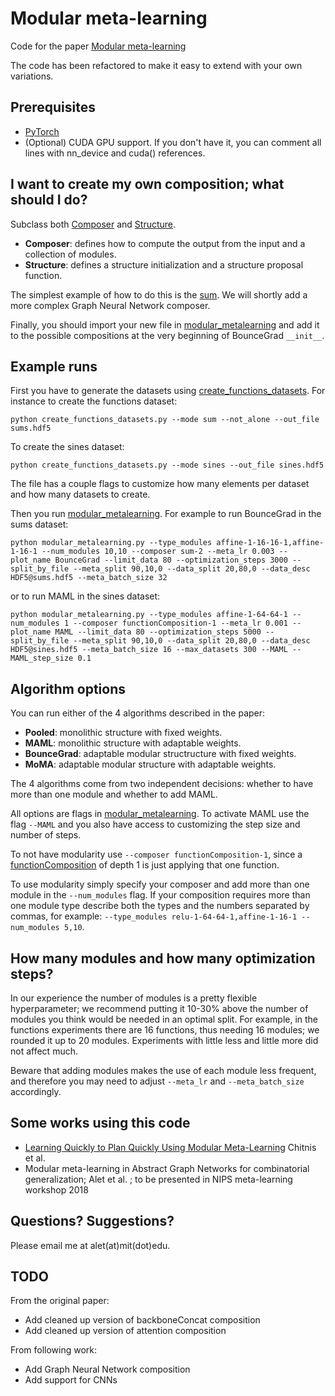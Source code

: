 # Modular meta-learning

Code for the paper [Modular meta-learning](https://arxiv.org/abs/1806.10166)

The code has been refactored to make it easy to extend with your own variations.

## Prerequisites
* [PyTorch](https://pytorch.org/get-started/locally/)
* (Optional) CUDA GPU support. If you don't have it, you can comment all lines with nn_device and cuda() references.

## I want to create my own composition; what should I do?
Subclass both [Composer](https://github.com/FerranAlet/modular-metalearning/blob/master/composition.py) and [Structure](https://github.com/FerranAlet/modular-metalearning/blob/master/structure.py).
* **Composer**: defines how to compute the output from the input and a collection of modules.
* **Structure**: defines a structure initialization and a structure proposal function.

The simplest example of how to do this is the [sum](https://github.com/FerranAlet/modular-metalearning/blob/master/sum_composer.py). We will shortly add a more complex Graph Neural Network composer.

Finally, you should import your new file in [modular_metalearning](https://github.com/FerranAlet/modular-metalearning/blob/master/modular_metalearning.py) and add it to the possible compositions at the very beginning of BounceGrad ``__init__``.


## Example runs
First you have to generate the datasets using  [create_functions_datasets](https://github.com/FerranAlet/modular-metalearning/blob/master/modular_metalearning.py). For instance to create the functions dataset:
```
python create_functions_datasets.py --mode sum --not_alone --out_file sums.hdf5
```
To create the sines dataset:
```
python create_functions_datasets.py --mode sines --out_file sines.hdf5
```
The file has a couple flags to customize how many elements per dataset and how many datasets to create.

Then you run [modular_metalearning](https://github.com/FerranAlet/modular-metalearning/blob/master/modular_metalearning.py).
For example to run BounceGrad in the sums dataset:
```
python modular_metalearning.py --type_modules affine-1-16-16-1,affine-1-16-1 --num_modules 10,10 --composer sum-2 --meta_lr 0.003 --plot_name BounceGrad --limit_data 80 --optimization_steps 3000 --split_by_file --meta_split 90,10,0 --data_split 20,80,0 --data_desc HDF5@sums.hdf5 --meta_batch_size 32
```
or to run MAML in the sines dataset:
```
python modular_metalearning.py --type_modules affine-1-64-64-1 --num_modules 1 --composer functionComposition-1 --meta_lr 0.001 --plot_name MAML --limit_data 80 --optimization_steps 5000 --split_by_file --meta_split 90,10,0 --data_split 20,80,0 --data_desc HDF5@sines.hdf5 --meta_batch_size 16 --max_datasets 300 --MAML --MAML_step_size 0.1
```
## Algorithm options
You can run either of the 4 algorithms described in the paper:
* **Pooled**: monolithic structure with fixed weights.
* **MAML**: monolithic structure with adaptable weights.
* **BounceGrad**: adaptable modular structructure with fixed weights.
* **MoMA**: adaptable modular structure with adaptable weights.

The 4 algorithms come from two independent decisions: whether to have more than one module and whether to add MAML.

All options are flags in [modular_metalearning](https://github.com/FerranAlet/modular-metalearning/blob/master/modular_metalearning.py). To activate MAML use the flag ```--MAML``` and you also have access to customizing the step size and number of steps.

To not have modularity use ```--composer functionComposition-1```, since a [functionComposition](https://github.com/FerranAlet/modular-metalearning/blob/master/functioncomposition_composer.py) of depth 1 is just applying that one function.

To use modularity simply specify your composer and add more than one module in the ``--num_modules`` flag. If your composition requires more than one module type describe both the types and the numbers separated by commas, for example:
```--type_modules relu-1-64-64-1,affine-1-16-1 --num_modules 5,10```.

## How many modules and how many optimization steps?
In our experience the number of modules is a pretty flexible hyperparameter; we recommend putting it 10-30% above the number of modules you think would be needed in an optimal split. For example, in the functions experiments there are 16 functions, thus needing 16 modules; we rounded it up to 20 modules. Experiments with little less and little more did not affect much.

Beware that adding modules makes the use of each module less frequent, and therefore you may need to adjust ``--meta_lr`` and ``--meta_batch_size`` accordingly.

## Some works using this code
* [Learning Quickly to Plan Quickly Using Modular Meta-Learning](https://arxiv.org/abs/1809.07878) Chitnis et al.
* Modular meta-learning in Abstract Graph Networks for combinatorial generalization; Alet et al. ; to be presented in NIPS meta-learning workshop 2018

## Questions? Suggestions?
Please email me at alet(at)mit(dot)edu.

## TODO
From the original paper:
* Add cleaned up version of backboneConcat composition
* Add cleaned up version of attention composition

From following work:
* Add Graph Neural Network composition
* Add support for CNNs
